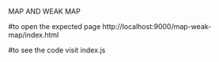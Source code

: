 MAP  AND WEAK MAP

#to open the expected page
http://localhost:9000/map-weak-map/index.html

#to see the code visit index.js



